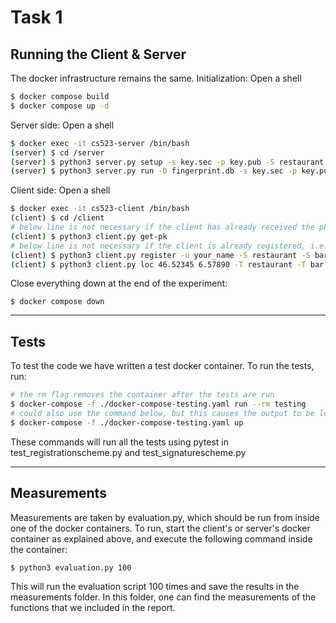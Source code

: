 # Task 1
## Running the Client & Server
The docker infrastructure remains the same.
Initialization:
Open a shell
```bash
$ docker compose build
$ docker compose up -d
```
Server side:
Open a shell
```bash
$ docker exec -it cs523-server /bin/bash
(server) $ cd /server
(server) $ python3 server.py setup -s key.sec -p key.pub -S restaurant -S bar -S dojo
(server) $ python3 server.py run -D fingerprint.db -s key.sec -p key.pub
```
Client side:
Open a shell
```bash
$ docker exec -it cs523-client /bin/bash
(client) $ cd /client
# below line is not necessary if the client has already received the pk key, i.e. key-client.pub exists.
(client) $ python3 client.py get-pk
# below line is not necessary if the client is already registered, i.e. the anon.cred file exists.
(client) $ python3 client.py register -u your_name -S restaurant -S bar -S dojo
(client) $ python3 client.py loc 46.52345 6.57890 -T restaurant -T bar
```

Close everything down at the end of the experiment:
```
$ docker compose down
```
___
## Tests
To test the code we have written a test docker container. To run the tests, run:
```bash
# the rm flag removes the container after the tests are run
$ docker-compose -f ./docker-compose-testing.yaml run --rm testing
# could also use the command below, but this causes the output to be less readable, thus not recommended
$ docker-compose -f ./docker-compose-testing.yaml up
```
These commands will run all the tests using pytest in test_registrationscheme.py and test_signaturescheme.py
___
## Measurements
Measurements are taken by evaluation.py, which should be run from inside one of the docker containers. To run, start the client's or server's docker container as explained above, and execute the following command inside the container:

```bash
$ python3 evaluation.py 100
```

This will run the evaluation script 100 times and save the results in the measurements folder. In this folder, one can find the measurements of the functions that we included in the report.